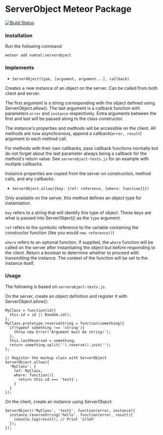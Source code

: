 # ServerObject Meteor Package

[![Build Status](https://travis-ci.org/numtel/serverobject.svg?branch=master)](https://travis-ci.org/numtel/serverobject)

### Installation

Run the following command

    meteor add numtel:serverobject

### Implements

* `ServerObject(type, [argument, argument...], callback)`

Creates a new instance of an object on the server. 
Can be called from both client and server.

The first argument is a string corresponding with the object defined using ServerObject.allow().
The last argument is a callback function with parameters `error` and `instance` respectively.
Extra arguments between the first and last will be passed along to the class constructor.

The instance's properties and methods will be accessible on the client. 
All methods are now asynchronous, append a callback(`error, result`) argument to each method call.

For methods with their own callbacks, pass callback functions normally but do not forget about the last parameter always being a callback for the method's return value. See `serverobject-tests.js` for an example with multiple callbacks.

Instance properties are copied from the server on construction, method calls, and any callbacks.

* `ServerObject.allow({key: {ref: reference, [where: function]}})`

Only available on the server, this method defines an object type for instantiation.

`key` refers to a string that will identify this type of object. These keys are what is passed into ServerObject() as the `type` argument.

`ref` refers to the symbolic reference to the variable containing the constructor function (like you would `new reference()`)

`where` refers to an optional function. If supplied, the `where` function will be called on the server after instantiating the object but before responding to the client. Return a boolean to determine whether to proceed with transmitting the instance. The context of the function will be set to the instance itself.

### Usage

The following is based on `serverobject-tests.js`.

On the server, create an object definition and register it with ServerObject.allow():

    MyClass = function(id){
      this.id = id || Random.id();
    };
    MyClass.prototype.reverseString = function(something){
      if(typeof something !== 'string'){
        throw new Error('Argument must be string!');
      };
      this.lastReversed = something;
      return something.split('').reverse().join('');
    };

    // Register the mockup class with ServerObject
    ServerObject.allow({
      'MyClass': {
        ref: MyClass,
        where: function(){
          return this.id === 'test1';
        }
      }
    });


On the client, create an instance using ServerObject:

    ServerObject('MyClass', 'test1', function(error, instance){
      instance.reverseString('hello', function(error, result){
        console.log(result); // Print 'olleh'
      });
    });
